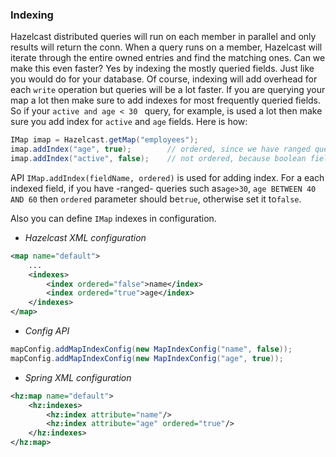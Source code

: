 
### Indexing

Hazelcast distributed queries will run on each member in parallel and only results will return the conn. When a query runs on a member, Hazelcast will iterate through the entire owned entries and find the matching ones. Can we make this even faster? Yes by indexing the mostly queried fields. Just like you would do for your database. Of course, indexing will add overhead for each `write` operation but queries will be a lot faster. If you are querying your map a lot then make sure to add indexes for most frequently queried fields. So if your `active and age < 30 ` query, for example, is used a lot then make sure you add index for `active` and `age` fields. Here is how:

```java
IMap imap = Hazelcast.getMap("employees");
imap.addIndex("age", true);        // ordered, since we have ranged queries for this field
imap.addIndex("active", false);    // not ordered, because boolean field cannot have range
```
API `IMap.addIndex(fieldName, ordered)` is used for adding index. For a each indexed field, if you have -ranged- queries such as`age>30`, `age BETWEEN 40 AND 60` then `ordered` parameter should be`true`, otherwise set it to`false`.

Also you can define `IMap` indexes in configuration.

-   *Hazelcast XML configuration*

```xml
<map name="default">
    ...
    <indexes>
        <index ordered="false">name</index>
        <index ordered="true">age</index>
    </indexes>
</map>
```
-   *Config API*

```java
mapConfig.addMapIndexConfig(new MapIndexConfig("name", false));
mapConfig.addMapIndexConfig(new MapIndexConfig("age", true));
```
-   *Spring XML configuration*

```xml
<hz:map name="default">
    <hz:indexes>
        <hz:index attribute="name"/>
        <hz:index attribute="age" ordered="true"/>
    </hz:indexes>
</hz:map>
```

